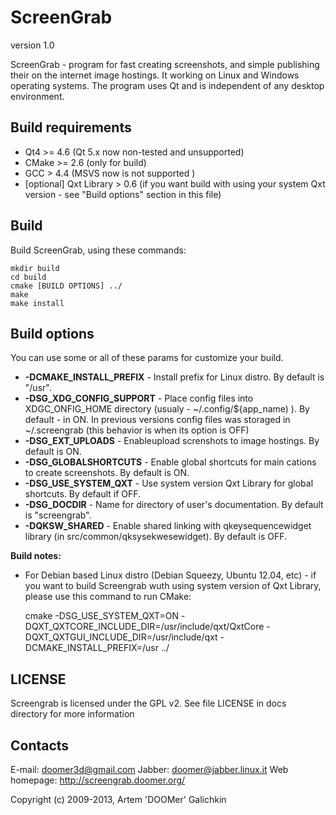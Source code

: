 ScreenGrab
==========

version 1.0

ScreenGrab - program for fast creating screenshots, and  simple publishing their on the internet  image hostings. It working on Linux and Windows operating systems. The program uses Qt and is independent of any desktop environment.

Build requirements
------------------

 * Qt4 >= 4.6 (Qt 5.x now non-tested and unsupported)
 * CMake >= 2.6 (only for build)
 * GCC > 4.4 (MSVS now is not supported )
 * [optional] Qxt Library > 0.6 (if you want build with using your system Qxt version - see "Build options" section in this file)

Build
-----

Build ScreenGrab, using these commands:

	mkdir build
	cd build
	cmake [BUILD OPTIONS] ../
	make
	make install

Build options
-------------

You can use some or all of these params for customize your build.

 * **-DCMAKE_INSTALL_PREFIX** - Install prefix for Linux distro. By default is "/usr".
 * **-DSG_XDG_CONFIG_SUPPORT** - Place config files into XDGC_ONFIG_HOME directory (usualy - ~/.config/${app_name) ). By default - in ON. In previous versions config files was storaged in ~/.screengrab (this behavior is when its option is OFF)
 * **-DSG_EXT_UPLOADS** - Enableupload screnshots to image hostings. By default is ON.
 * **-DSG_GLOBALSHORTCUTS** - Enable global shortcuts for main cations to create screenshots. By default is ON.
 * **-DSG_USE_SYSTEM_QXT** - Use system version Qxt Library for global shortcuts. By default if OFF.
 * **-DSG_DOCDIR** - Name for directory of user's documentation. By default is  "screengrab".
 * **-DQKSW_SHARED** - Enable shared linking with qkeysequencewidget library (in src/common/qksysekwesewidget). By default is OFF.
 
**Build notes:**

 * For Debian based Linux distro (Debian Squeezy, Ubuntu 12.04, etc) - if you want to build Screengrab wuth using system version of Qxt Library,  please use this command to run CMake:
 
	cmake -DSG_USE_SYSTEM_QXT=ON -DQXT_QXTCORE_INCLUDE_DIR=/usr/include/qxt/QxtCore -DQXT_QXTGUI_INCLUDE_DIR=/usr/include/qxt -DCMAKE_INSTALL_PREFIX=/usr ../


LICENSE
-------

Screengrab is licensed under the GPL v2. See file LICENSE in docs directory for more information

Contacts
--------

E-mail: doomer3d@gmail.com
Jabber: doomer@jabber.linux.it
Web homepage: http://screengrab.doomer.org/


Copyright (c) 2009-2013, Artem 'DOOMer' Galichkin


